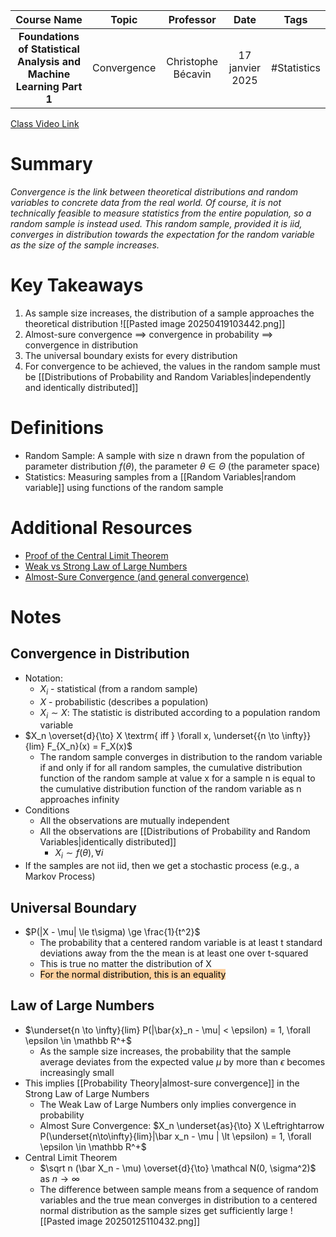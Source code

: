 |                             Course Name                             |    Topic    |     Professor      |      Date       |    Tags     |
| :-----------------------------------------------------------------: | :---------: | :----------------: | :-------------: | :---------: |
| **Foundations of Statistical Analysis and Machine Learning Part 1** | Convergence | Christophe Bécavin | 17 janvier 2025 | #Statistics |

[Class Video Link](https://dstisas-my.sharepoint.com/personal/johnny_najjar_dsti_institute/_layouts/15/stream.aspx?id=%2Fpersonal%2Fjohnny%5Fnajjar%5Fdsti%5Finstitute%2FDocuments%2FRecordings%281%29%2FA24%20%2D%20Common%20Link%20%2D%20DS%2DDE%2DDA%2D20250117%5F095153%2DMeeting%20Recording%2Emp4&ga=1&referrer=StreamWebApp%2EWeb&referrerScenario=AddressBarCopied%2Eview%2Eaf980465%2D9a2f%2D407d%2Dbe63%2D73b314a28a40)

# Summary
*Convergence is the link between theoretical distributions and random variables to concrete data from the real world. Of course, it is not technically feasible to measure statistics from the entire population, so a random sample is instead used. This random sample, provided it is iid, converges in distribution towards the expectation for the random variable as the size of the sample increases.*

# Key Takeaways
1. As sample size increases, the distribution of a sample approaches the theoretical distribution
	![[Pasted image 20250419103442.png]]
2. Almost-sure convergence $\implies$ convergence in probability $\implies$ convergence in distribution
3. The universal boundary exists for every distribution
4. For convergence to be achieved, the values in the random sample must be [[Distributions of Probability and Random Variables|independently and identically distributed]]

# Definitions
- Random Sample: A sample with size n drawn from the population of parameter distribution $f(\theta),$ the parameter $\theta \in \Theta$ (the parameter space)
- Statistics: Measuring samples from a [[Random Variables|random variable]] using functions of the random sample

# Additional Resources
- [Proof of the Central Limit Theorem](https://medium.com/@oguo/proof-of-the-central-limit-theorem-214813be6e2c)
- [Weak vs Strong Law of Large Numbers](https://math.stackexchange.com/questions/2024255/what-is-the-difference-between-the-weak-and-strong-law-of-large-numbers)
- [Almost-Sure Convergence (and general convergence)](https://www.probabilitycourse.com/chapter7/7_2_7_almost_sure_convergence.php)

# Notes
## Convergence in Distribution
- Notation:
	- $X_i$ - statistical (from a random sample)
	- $X$ - probabilistic (describes a population)
	- $X_i \sim X$: The statistic is distributed according to a population random variable
- $X_n \overset{d}{\to} X \textrm{ iff } \forall x, \underset{{n \to \infty}}{lim} F_{X_n}(x) = F_X(x)$
	- The random sample converges in distribution to the random variable if and only if for all random samples, the cumulative distribution function of the random sample at value x for a sample n is equal to the cumulative distribution function of the random variable as n approaches infinity
- Conditions
	- All the observations are mutually independent
	- All the observations are [[Distributions of Probability and Random Variables|identically distributed]]
		- $X_i \sim f(\theta), \forall i$
- If the samples are not iid, then we get a stochastic process (e.g., a Markov Process)
## Universal Boundary
- $P(|X - \mu| \le t\sigma) \ge \frac{1}{t^2}$
	- The probability that a centered random variable is at least t standard deviations away from the the mean is at least one over t-squared
	- This is true no matter the distribution of X
	- <mark style="background: #FFB86CA6;">For the normal distribution, this is an equality</mark>
## Law of Large Numbers
- $\underset{n \to \infty}{lim} P(|\bar{x}_n - \mu| < \epsilon) = 1, \forall \epsilon \in \mathbb R^+$
	- As the sample size increases, the probability that the sample average deviates from the expected value $\mu$ by more than $\epsilon$ becomes increasingly small
- This implies [[Probability Theory|almost-sure convergence]] in the Strong Law of Large Numbers
	- The Weak Law of Large Numbers only implies convergence in probability
	- Almost Sure Convergence: $X_n \underset{as}{\to} X \Leftrightarrow P(\underset{n\to\infty}{lim}|\bar x_n - \mu | \lt \epsilon) = 1, \forall \epsilon \in \mathbb R^+$
- Central Limit Theorem
	- $\sqrt n (\bar X_n - \mu) \overset{d}{\to} \mathcal N(0, \sigma^2)$ as $n \to \infty$
	- The difference between sample means from a sequence of random variables and the true mean converges in distribution to a centered normal distribution as the sample sizes get sufficiently large
	 ![[Pasted image 20250125110432.png]]